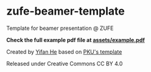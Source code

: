 # zufe-beamer-template

Template for beamer presentation @ ZUFE

**Check the full example pdf file at [assets/example.pdf](assets/example.pdf)**

Created by [Yifan He](https://y1fanhe.github.io) based on [PKU's template](https://www.overleaf.com/latex/templates/bei-da-zhong-wen-mo-ban-pku-beamer-template/kfxpbtzrqhrn)

Released under Creative Commons CC BY 4.0
